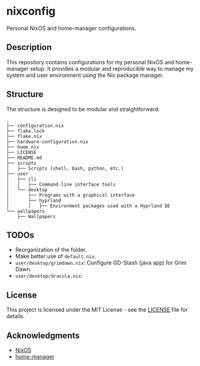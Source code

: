 
# nixconfig

Personal NixOS and home-manager configurations.

## Description

This repository contains configurations for my personal NixOS and home-manager setup.
It provides a modular and reproducible way to manage my system and user environment using the Nix package manager.

## Structure

The structure is designed to be modular and straightforward:

```
.
├── configuration.nix
├── flake.lock
├── flake.nix
├── hardware-configuration.nix
├── home.nix
├── LICENSE
├── README.md
├── scripts
│   ├── Scripts (shell, bash, python, etc.)
├── user
│   ├── cli
│   │   ├── Command-line interface tools
│   └── desktop
│       ├── Programs with a graphical interface
│       ├── hyprland
│       │   ├── Environment packages used with a Hyprland DE
└── wallpapers
    ├── Wallpapers
```

## TODOs

- Reorganization of the folder.
- Make better use of `default.nix`.
- `user/desktop/grimdawn.nix`: Configure GD-Stash (java app) for Grim Dawn.
- `user/desktop/dracula.nix`:

## License

This project is licensed under the MIT License - see the [LICENSE](LICENSE) file for details.

## Acknowledgments

- [NixOS](https://nixos.org/)
- [home-manager](https://github.com/nix-community/home-manager)